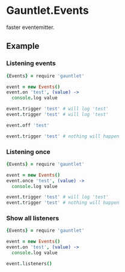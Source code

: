 # Gauntlet.Events

faster eventemitter.

## Example

### Listening events

```coffee
{Events} = require 'gauntlet'

event = new Events()
event.on 'test', (value) ->
  console.log value

event.trigger 'test' # will log 'test'
event.trigger 'test' # will log 'test'

event.off 'test'

event.trigger 'test' # nothing will happen
```

### Listening once

```coffee
{Events} = require 'gauntlet'

event = new Events()
event.once 'test', (value) ->
  console.log value

event.trigger 'test' # will log 'test'
event.trigger 'test' # nothing will happen
```

### Show all listeners

```coffee
{Events} = require 'gauntlet'

event = new Events()
event.on 'test', (value) ->
  console.log value

event.listeners()
```
